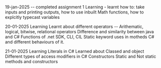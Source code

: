 19-jan-2025 -- completed assignment 1
Learning - 
learnt how to:
take inputs and printing outputs,
how to use inbuilt Math functions, 
how to explcitly typecast variables


20-01-2025
Learning
Learnt about different operators -- Arithematic, logical, bitwise, relational operators
Difference and similarity between java and C#
Functions of .net SDK, CLI, CIL
Static keyword uses in motheds C# and different behaviours of it.

21-01-2025
Learning
Literals in C#
Learned about Classed and object
Different types of access modifiers in C#
Constructors
Static and Not static methods and constructors

